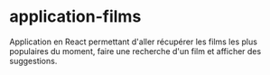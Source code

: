 # application-films
Application en React permettant d'aller récupérer les films les plus populaires du moment, faire une recherche d'un film et afficher des suggestions.
